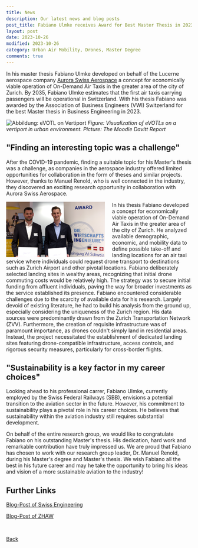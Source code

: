 ```yaml
---
title: News
description: Our latest news and blog posts
post_title: Fabiano Ulmke receives Award for Best Master Thesis in 2023
layout: post
date: 2023-10-26
modified: 2023-10-26
category: Urban Air Mobility, Drones, Master Degree
comments: true
---
```


In his master thesis Fabiano Ulmke developed on behalf of the Lucerne aerospace company [Aurora Swiss Aerospace](https://careers.aurora.aero/) a concept for economically viable operation of On-Demand Air Taxis in the greater area of the city of Zurich. By 2035, Fabiano Ulmke estimates that the first air taxis carrying passengers will be operational in Switzerland. With his thesis Fabiano was awarded by the Association of Business Engineers (VWI) Switzerland for the best Master thesis in Business Engineering in 2023.
<!-- more -->

![Abbildung: eVOTL on Vertiport](https://intelligentsystemsgroup.github.io/pictures/vertiport_concept.png)
_Figure: Visualization of eVOTLs on a vertiport in urban environment. Picture: The Moodie Davitt Report_

## "Finding an interesting topic was a challenge"

After the COVID-19 pandemic, finding a suitable topic for his Master's thesis was a challenge, as companies in the aerospace industry offered limited opportunities for collaboration in the form of theses and similar projects. However, thanks to Manuel Renold, who is well connected in the industry, they discovered an exciting research opportunity in collaboration with Aurora Swiss Aerospace.

<img src="./../../pictures/fabiano_swiss_engineering.jpg" align="left" height="150" style="margin-right: 20px">
In his thesis Fabiano developed a concept for economically viable operation of On-Demand Air Taxis in the greater area of the city of Zurich. He analyzed available demographic, economic, and mobility data to define possible take-off and landing locations for an air taxi service where individuals could request drone transport to destinations such as Zurich Airport and other pivotal locations. Fabiano deliberately selected landing sites in wealthy areas, recognizing that initial drone commuting costs would be relatively high. The strategy was to secure initial funding from affluent individuals, paving the way for broader investments as the service established its presence. Fabiano encountered considerable challenges due to the scarcity of available data for his research. Largely devoid of existing literature, he had to build his analysis from the ground up, especially considering the uniqueness of the Zurich region. His data sources were predominantly drawn from the Zurich Transportation Network (ZVV). Furthermore, the creation of requisite infrastructure was of paramount importance, as drones couldn't simply land in residential areas. Instead, the project necessitated the establishment of dedicated landing sites featuring drone-compatible infrastructure, access controls, and rigorous security measures, particularly for cross-border flights.

## "Sustainability is a key factor in my career choices"
Looking ahead to his professional carrer, Fabiano Ulmke, currently employed by the Swiss Federal Railways (SBB), envisions a potential transition to the aviation sector in the future. However, his commitment to sustainability plays a pivotal role in his career choices. He believes that sustainability within the aviation industry still requires substantial development. 

On behalf of the entire research group, we would like to congratulate Fabiano on his outstanding Master's thesis. His dedication, hard work and remarkable contribution have truly impressed us. We are proud that Fabiano has chosen to work with our research group leader, Dr. Manuel Renold, during his Master's degree and Master's thesis. We wish Fabiano all the best in his future career and may he take the opportunity to bring his ideas and vision of a more sustainable aviation to the industry!


## Further Links

[Blog-Post of Swiss Engineering](https://www.swissengineering.ch/verband/-/asset_publisher/SjHk9nWjWZE9/content/wi-award-umsetzbarkeit-und-praxisbezug-werden-honoriert?_com_liferay_asset_publisher_web_portlet_AssetPublisherPortlet_INSTANCE_SjHk9nWjWZE9_redirect=https%3A%2F%2Fwww.swissengineering.ch%2Fverband%3Fp_p_id%3Dcom_liferay_asset_publisher_web_portlet_AssetPublisherPortlet_INSTANCE_SjHk9nWjWZE9%26p_p_lifecycle%3D0%26p_p_state%3Dnormal%26p_p_mode%3Dview%26_com_liferay_asset_publisher_web_portlet_AssetPublisherPortlet_INSTANCE_SjHk9nWjWZE9_cur%3D0%26p_r_p_resetCur%3Dfalse%26_com_liferay_asset_publisher_web_portlet_AssetPublisherPortlet_INSTANCE_SjHk9nWjWZE9_assetEntryId%3D11700954)

[Blog-Post of ZHAW](https://www.zhaw.ch/de/engineering/studium/masterstudium/karriere/taxi-drohnen-im-raum-zuerich-zhaw-absolvent-fabiano-ulmke-erhaelt-auszeichnung-fuer-masterarbeit-in-wirtschaftsingenieurwesen/)


<br>


[Back](https://intelligentsystemsgroup.github.io/pages/news.html)

<br>